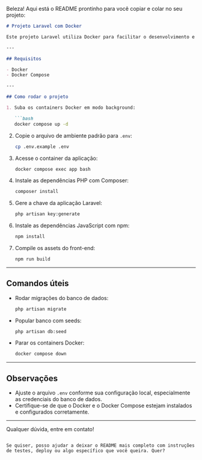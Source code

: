 Beleza! Aqui está o README prontinho para você copiar e colar no seu projeto:

````markdown
# Projeto Laravel com Docker

Este projeto Laravel utiliza Docker para facilitar o desenvolvimento e a execução do ambiente.

---

## Requisitos

- Docker
- Docker Compose

---

## Como rodar o projeto

1. Suba os containers Docker em modo background:

   ```bash
   docker compose up -d
````

2. Copie o arquivo de ambiente padrão para `.env`:

   ```bash
   cp .env.example .env
   ```

3. Acesse o container da aplicação:

   ```bash
   docker compose exec app bash
   ```

4. Instale as dependências PHP com Composer:

   ```bash
   composer install
   ```

5. Gere a chave da aplicação Laravel:

   ```bash
   php artisan key:generate
   ```

6. Instale as dependências JavaScript com npm:

   ```bash
   npm install
   ```

7. Compile os assets do front-end:

   ```bash
   npm run build
   ```

---

## Comandos úteis

* Rodar migrações do banco de dados:

  ```bash
  php artisan migrate
  ```

* Popular banco com seeds:

  ```bash
  php artisan db:seed
  ```

* Parar os containers Docker:

  ```bash
  docker compose down
  ```

---

## Observações

* Ajuste o arquivo `.env` conforme sua configuração local, especialmente as credenciais do banco de dados.
* Certifique-se de que o Docker e o Docker Compose estejam instalados e configurados corretamente.

---

Qualquer dúvida, entre em contato!

```

Se quiser, posso ajudar a deixar o README mais completo com instruções de testes, deploy ou algo específico que você queira. Quer?
```
